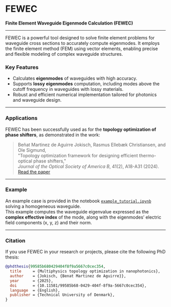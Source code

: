 # FEWEC

**Finite Element Waveguide Eigenmode Calculation (FEWEC)**

---

FEWEC is a powerful tool designed to solve finite element problems for waveguide cross sections to accurately compute eigenmodes. It employs the finite element method (FEM) using vector elements, enabling precise and flexible modeling of complex waveguide structures.

### Key Features

- Calculates **eigenmodes** of waveguides with high accuracy.
- Supports **lossy eigenmodes** computation, including modes above the cutoff frequency in waveguides with lossy materials.
- Robust and efficient numerical implementation tailored for photonics and waveguide design.

---

### Applications

FEWEC has been successfully used as for the **topology optimization of phase shifters**, as demonstrated in the work:

> Beñat Martinez de Aguirre Jokisch, Rasmus Ellebæk Christiansen, and Ole Sigmund,  
> "Topology optimization framework for designing efficient thermo-optical phase shifters,"  
> *Journal of the Optical Society of America B*, 41(2), A18-A31 (2024).  
> [Read the paper](https://doi.org/10.1364/JOSAB.499979)

---

### Example

An example case is provided in the notebook [`example_tutorial.ipynb`](./example_tutorial.ipynb) solving a homogeneous waveguide.  
This example computes the waveguide eigenvalue expressed as the **complex effective index** of the mode, along with the eigenmodes’ electric field components (x, y, z) and their norm.

---

### Citation

If you use FEWEC in your research or projects, please cite the following PhD thesis:

```bibtex
@phdthesis{99585b680429404f8f9a5667c0cec354,
  title     = {Multiphysics topology optimization in nanophotonics},
  author    = {Jokisch, {Benat Martinez de Aguirre}},
  year      = {2025},
  doi       = {10.11581/99585b68-0429-404f-8f9a-5667c0cec354},
  language  = {English},
  publisher = {Technical University of Denmark},
}

